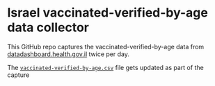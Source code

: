 # Israel vaccinated-verified-by-age data collector

This GitHub repo captures the vaccinated-verified-by-age data from [datadashboard.health.gov.il](https://datadashboard.health.gov.il/COVID-19/general) twice per day.

The [`vaccinated-verified-by-age.csv`](./vaccinated-verified-by-age.csv) file gets updated as part of the capture